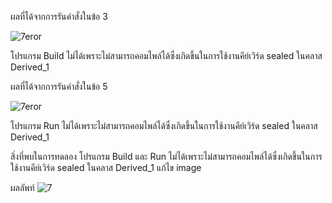 ผลที่ได้จากการรันคำสั่งในข้อ 3

![7eror](https://github.com/Nitiphum7/03376836-OOP-2566-Lab-11/assets/144196695/9870201a-13fb-48e2-bf30-b5366c3205fe)

โปรแกรม Build ไม่ได้เพราะไม่สามารถคอมไพล์ได้ซึ่งเกิดขึ้นในการใช้งานคีย์เวิร์ด sealed ในคลาส Derived_1

ผลที่ได้จากการรันคำสั่งในข้อ 5

![7eror](https://github.com/Nitiphum7/03376836-OOP-2566-Lab-11/assets/144196695/b72f3df5-ad84-4c02-844b-137aeadc6a7d)

โปรแกรม Run ไม่ได้เพราะไม่สามารถคอมไพล์ได้ซึ่งเกิดขึ้นในการใช้งานคีย์เวิร์ด sealed ในคลาส Derived_1

สิ่งที่พบในการทดลอง
โปรแกรม Build และ Run ไม่ได้เพราะไม่สามารถคอมไพล์ได้ซึ่งเกิดขึ้นในการใช้งานคีย์เวิร์ด sealed ในคลาส Derived_1
แก้ไข
image

ผลลัพท์
![7](https://github.com/Nitiphum7/03376836-OOP-2566-Lab-11/assets/144196695/c9ec08cc-9edc-469a-bfed-fee7d6825dff)
